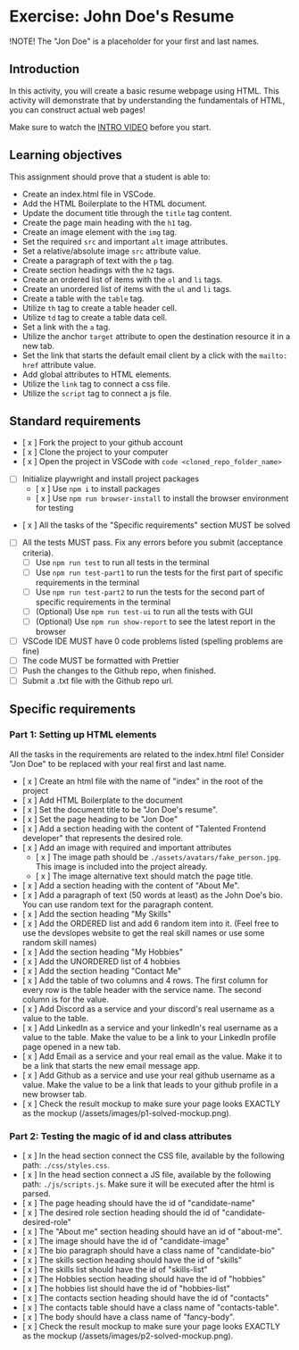 # Exercise: John Doe's Resume

!NOTE! The "Jon Doe" is a placeholder for your first and last names.

## Introduction

In this activity, you will create a basic resume webpage using HTML. This activity will demonstrate that by understanding the fundamentals of HTML, you can construct actual web pages!

Make sure to watch the [INTRO VIDEO](https://www.loom.com/share/7dc80d1a15f74d718dba51ed8490cacd?sid=40bfa1ba-526c-49b2-993f-7822deb6f731) before you start.

## Learning objectives

This assignment should prove that a student is able to:

- Create an index.html file in VSCode.
- Add the HTML Boilerplate to the HTML document.
- Update the document title through the `title` tag content.
- Create the page main heading with the `h1` tag.
- Create an image element with the `img` tag.
- Set the required `src` and important `alt` image attributes.
- Set a relative/absolute image `src` attribute value.
- Create a paragraph of text with the `p` tag.
- Create section headings with the `h2` tags.
- Create an ordered list of items with the `ol` and `li` tags.
- Create an unordered list of items with the `ul` and `li` tags.
- Create a table with the `table` tag.
- Utilize `th` tag to create a table header cell.
- Utilize `td` tag to create a table data cell.
- Set a link with the `a` tag.
- Utilize the anchor `target` attribute to open the destination resource it in a new tab.
- Set the link that starts the default email client by a click with the `mailto:` `href` attribute value.
- Add global attributes to HTML elements.
- Utilize the `link` tag to connect a css file.
- Utilize the `script` tag to connect a js file.

## Standard requirements

- [ x ] Fork the project to your github account
- [ x ] Clone the project to your computer
- [ x ] Open the project in VSCode with `code <cloned_repo_folder_name>`
- [ ] Initialize playwright and install project packages
  - [ x ] Use `npm i` to install packages
  - [ x ] Use `npm run browser-install` to install the browser environment for testing
- [ x ] All the tasks of the "Specific requirements" section MUST be solved
- [ ] All the tests MUST pass. Fix any errors before you submit (acceptance criteria).
  - [ ] Use `npm run test` to run all tests in the terminal
  - [ ] Use `npm run test-part1` to run the tests for the first part of specific requirements in the terminal
  - [ ] Use `npm run test-part2` to run the tests for the second part of specific requirements in the terminal
  - [ ] (Optional) Use `npm run test-ui` to run all the tests with GUI
  - [ ] (Optional) Use `npm run show-report` to see the latest report in the browser
- [ ] VSCode IDE MUST have 0 code problems listed (spelling problems are fine)
- [ ] The code MUST be formatted with Prettier
- [ ] Push the changes to the Github repo, when finished.
- [ ] Submit a .txt file with the Github repo url.

## Specific requirements

### Part 1: Setting up HTML elements

All the tasks in the requirements are related to the index.html file! Consider "Jon Doe" to be replaced with your real first and last name.

- [ x ] Create an html file with the name of "index" in the root of the project
- [ x ] Add HTML Boilerplate to the document
- [ x ] Set the document title to be "Jon Doe's resume".
- [ x ] Set the page heading to be "Jon Doe"
- [ x ] Add a section heading with the content of "Talented Frontend developer" that represents the desired role.
- [ x ] Add an image with required and important attributes
  - [ x ] The image path should be `./assets/avatars/fake_person.jpg`. This image is included into the project already.
  - [ x ] The image alternative text should match the page title.
- [ x ] Add a section heading with the content of "About Me".
- [ x ] Add a paragraph of text (50 words at least) as the John Doe's bio. You can use random text for the paragraph content.
- [ x ] Add the section heading "My Skills"
- [ x ] Add the ORDERED list and add 6 random item into it. (Feel free to use the devslopes website to get the real skill names or use some random skill names)
- [ x ] Add the section heading "My Hobbies"
- [ x ] Add the UNORDERED list of 4 hobbies
- [ x ] Add the section heading "Contact Me"
- [ x ] Add the table of two columns and 4 rows. The first column for every row is the table header with the service name. The second column is for the value.
- [ x ] Add Discord as a service and your discord's real username as a value to the table.
- [ x ] Add LinkedIn as a service and your linkedIn's real username as a value to the table. Make the value to be a link to your LinkedIn profile page opened in a new tab.
- [ x ] Add Email as a service and your real email as the value. Make it to be a link that starts the new email message app.
- [ x ] Add Github as a service and use your real github username as a value. Make the value to be a link that leads to your github profile in a new browser tab.
- [ x ] Check the result mockup to make sure your page looks EXACTLY as the mockup (/assets/images/p1-solved-mockup.png).

### Part 2: Testing the magic of id and class attributes

- [ x ] In the head section connect the CSS file, available by the following path: `./css/styles.css`.
- [ x ] In the head section connect a JS file, available by the following path: `./js/scripts.js`. Make sure it will be executed after the html is parsed.
- [ x ] The page heading should have the id of "candidate-name"
- [ x ] The desired role section heading should the id of "candidate-desired-role"
- [ x ] The "About me" section heading should have an id of "about-me".
- [ x ] The image should have the id of "candidate-image"
- [ x ] The bio paragraph should have a class name of "candidate-bio"
- [ x ] The skills section heading should have the id of "skills"
- [ x ] The skills list should have the id of "skills-list"
- [ x ] The Hobbies section heading should have the id of "hobbies"
- [ x ] The hobbies list should have the id of "hobbies-list"
- [ x ] The contacts section heading should have the id of "contacts"
- [ x ] The contacts table should have a class name of "contacts-table".
- [ x ] The body should have a class name of "fancy-body".
- [ x ] Check the result mockup to make sure your page looks EXACTLY as the mockup (/assets/images/p2-solved-mockup.png).
